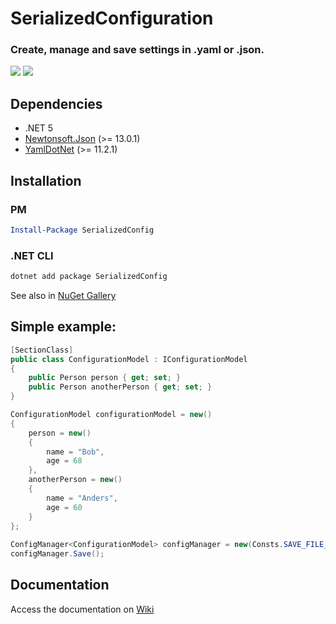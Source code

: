 # SerializedConfiguration
### Create, manage and save settings in .yaml or .json.

![](https://img.shields.io/nuget/dt/SerializedConfig)
![](https://img.shields.io/nuget/v/SerializedConfig)

## Dependencies
- .NET 5
- [Newtonsoft.Json](https://www.nuget.org/packages/Newtonsoft.Json) (>= 13.0.1)
- [YamlDotNet](https://www.nuget.org/packages/YamlDotNet) (>= 11.2.1)

## Installation
### PM
```powershell
Install-Package SerializedConfig
```
### .NET CLI
```powershell
dotnet add package SerializedConfig
```
See also in [NuGet Gallery](https://www.nuget.org/packages/SerializedConfig)

## Simple example:
```csharp
[SectionClass]
public class ConfigurationModel : IConfigurationModel
{
    public Person person { get; set; }
    public Person anotherPerson { get; set; }
}
```
```csharp
ConfigurationModel configurationModel = new()
{
    person = new()
    {
        name = "Bob",
        age = 68
    },
    anotherPerson = new()
    {
        name = "Anders",
        age = 60
    }
};
            
ConfigManager<ConfigurationModel> configManager = new(Consts.SAVE_FILE_PATH_YAML, SerializationFormat.Yaml, configurationModel);
configManager.Save();
```

## Documentation
Access the documentation on [Wiki](https://github.com/LuanRoger/SerializedConfiguration/wiki)
